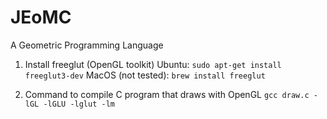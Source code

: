 # JEoMC
A Geometric Programming Language

1. Install freeglut (OpenGL toolkit)
Ubuntu: `sudo apt-get install freeglut3-dev`
MacOS (not tested): `brew install freeglut`

2. Command to compile C program that draws with OpenGL
`gcc draw.c -lGL -lGLU -lglut -lm`
